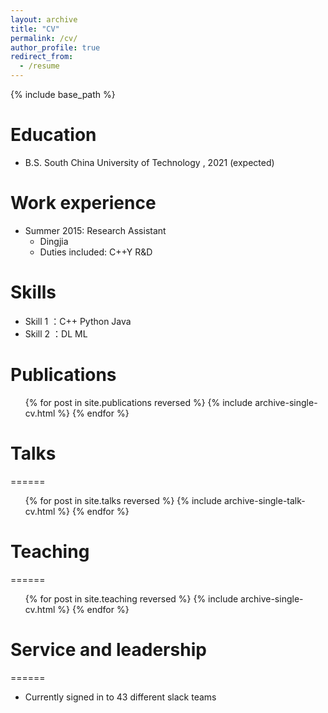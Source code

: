 ```yaml
---
layout: archive
title: "CV"
permalink: /cv/
author_profile: true
redirect_from:
  - /resume
---
```


{% include base_path %}

Education
======
* B.S. South China University of Technology , 2021 (expected)

Work experience
======
* Summer 2015: Research Assistant
  * Dingjia
  * Duties included: C++Y R&D

  
Skills
======
* Skill 1 ：C++ Python Java
* Skill 2 ：DL ML


Publications
======
  <ul>{% for post in site.publications reversed %}
    {% include archive-single-cv.html %}
  {% endfor %}</ul>
  
# Talks
======
  <ul>
    {% for post in site.talks reversed %}
      <!-- 对每个演讲项目进行循环，并在每次迭代中包含 archive-single-talk-cv.html 模板 -->
      {% include archive-single-talk-cv.html  %}
    {% endfor %}
  </ul>

# Teaching
======
  <ul>
    {% for post in site.teaching reversed %}
      <!-- 对每个教学项目进行循环，并在每次迭代中包含 archive-single-cv.html 模板 -->
      {% include archive-single-cv.html %}
    {% endfor %}
  </ul>

# Service and leadership
======
  <!-- 列出服务和领导力部分的一些信息，这里只有一个项目：当前加入的 Slack 团队数量 -->
  * Currently signed in to 43 different slack teams
